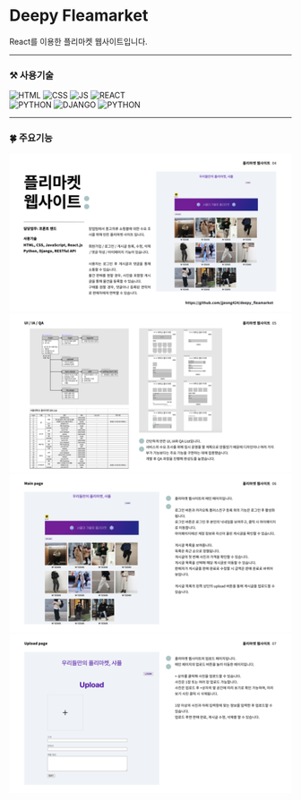 # Deepy Fleamarket
React를 이용한 플리마켓 웹사이트입니다.

<hr style="border: solid 1px fefefe;">

### ⚒ 사용기술
![HTML](https://img.shields.io/badge/HTML-E34F26?style=flat-square&logo=HTML5&logoColor=white)
![CSS](https://img.shields.io/badge/CSS-1572B6?style=flat-square&logo=CSS3&logoColor=white)
![JS](https://img.shields.io/badge/JavaScript-F7DF1E?style=flat-square&logo=JavaScript&logoColor=white)
![REACT](https://img.shields.io/badge/React/ReactNative-61DAFB?style=flat-square&logo=React&logoColor=white)
<br>
![PYTHON](https://img.shields.io/badge/Python-3776AB?style=flat-square&logo=Python&logoColor=white)
![DJANGO](https://img.shields.io/badge/Django-092E20?style=flat-square&logo=Django&logoColor=white)
![PYTHON](https://img.shields.io/badge/RestfulAPI-ccc?style=flat-square)

<hr style="border:0px; height:1px; background:fefefe;">

### 🍀 주요기능
![004](src/images/004.png)
![005](src/images/005.png)
![006](src/images/006.png)
![007](src/images/007.png)